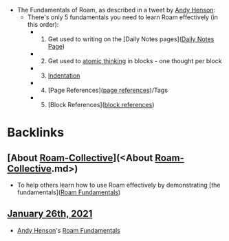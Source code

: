 - The Fundamentals of Roam, as described in a tweet by [Andy Henson](<Andy Henson.md>):
    - There's only 5 fundamentals you need to learn Roam effectively (in this order):
        - 1. Get used to writing on the [Daily Notes pages]([Daily Notes Page](<Daily Notes Page.md>))
        - 2. Get used to [atomic thinking](<atomic thinking.md>) in blocks - one thought per block
        - 3. [Indentation]([indentation](<indentation.md>))
        - 4. [Page References]([page references](<page references.md>))/Tags
        - 5. [Block References]([block references](<block references.md>))

# Backlinks
## [About [Roam-Collective](<Roam-Collective.md>)](<About [Roam-Collective](<Roam-Collective.md>).md>)
- To help others learn how to use Roam effectively by demonstrating [the fundamentals]([Roam Fundamentals](<Roam Fundamentals.md>))

## [January 26th, 2021](<January 26th, 2021.md>)
- [Andy Henson](<Andy Henson.md>)'s [Roam Fundamentals](<Roam Fundamentals.md>)

